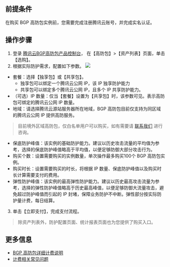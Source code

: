 ## 前提条件
在购买 BGP 高防包实例前，您需要完成注册腾讯云账号，并完成实名认证。

## 操作步骤
1. 登录 [腾讯云BGP高防包产品控制台](https://console.cloud.tencent.com/dayu/bgp_v2)， 在【高防包】>【资产列表】页面，单击【选购】。
2. 根据实际防护需求，配置如下参数。
 ![](https://main.qcloudimg.com/raw/3219dad97fc2deaa07d5377a15a86d81.png)
 - 套餐：选择【独享包】或【共享包】。
    - 独享包可以绑定一个腾讯云公网 IP，该 IP 独享防护能力
    - 共享包可以绑定多个腾讯云公网 IP，且多个 IP 共享防护能力。
 - （可选）IP 数量：仅当【套餐】设置为【共享包】时，该参数可见。表示高防包可绑定的腾讯云公网 IP 数量。
 - 地域：请选择腾讯云源站服务器所在地域，BGP 高防包目前仅支持为同区域的腾讯云公网 IP 提供高防服务。
 >目前境外区域高防包，仅白名单用户可以购买，如有需要请 [联系我们](https://intl.cloud.tencent.com/support) 进行咨询。
 - 保底防护峰值：该实例的基础防护能力。建议以历史攻击流量的平均值为参考，选择的保底防护峰值略高于平均值，以便足够防御大部分攻击行为。
 - 购买个数：设置需要购买的实例数量，单次操作最多购买100个 BGP 高防包实例。
 - 购买时长：设置需要购买的时长，将根据 IP 数量、保底防护峰值以及购买时长计算需要支付的费用。
 - 弹性防护峰值：该实例的最高弹性防护能力。建议以历史最高攻击流量为参考，选择的弹性防护峰值略高于历史最高峰值，以便足够防御大流量攻击，避免超过防护峰值而引起的 IP 封堵，保障业务防护不中断。弹性部分按实际防护量计费，每日结算。
3. 单击【立即支付】，完成支付流程。

>除资产列表外，防护配置页面、统计报表页面也为您提供了购买入口。

## 更多信息
- [BGP 高防包详细计费说明](https://intl.cloud.tencent.com/document/product/1029/31747)
- [计费相关常见问题](https://intl.cloud.tencent.com/document/product/1029/31774)

